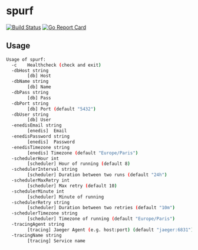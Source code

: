 # spurf

[![Build Status](https://travis-ci.org/ViBiOh/spurf.svg?branch=master)](https://travis-ci.org/ViBiOh/spurf)
[![Go Report Card](https://goreportcard.com/badge/github.com/ViBiOh/spurf)](https://goreportcard.com/report/github.com/ViBiOh/spurf)

## Usage

```bash
Usage of spurf:
  -c    Healthcheck (check and exit)
  -dbHost string
        [db] Host
  -dbName string
        [db] Name
  -dbPass string
        [db] Pass
  -dbPort string
        [db] Port (default "5432")
  -dbUser string
        [db] User
  -enedisEmail string
        [enedis]  Email
  -enedisPassword string
        [enedis]  Password
  -enedisTimezone string
        [enedis] Timezone (default "Europe/Paris")
  -schedulerHour int
        [scheduler] Hour of running (default 8)
  -schedulerInterval string
        [scheduler] Duration between two runs (default "24h")
  -schedulerMaxRetry int
        [scheduler] Max retry (default 10)
  -schedulerMinute int
        [scheduler] Minute of running
  -schedulerRetry string
        [scheduler] Duration between two retries (default "10m")
  -schedulerTimezone string
        [scheduler] Timezone of running (default "Europe/Paris")
  -tracingAgent string
        [tracing] Jaeger Agent (e.g. host:port) (default "jaeger:6831")
  -tracingName string
        [tracing] Service name
```
